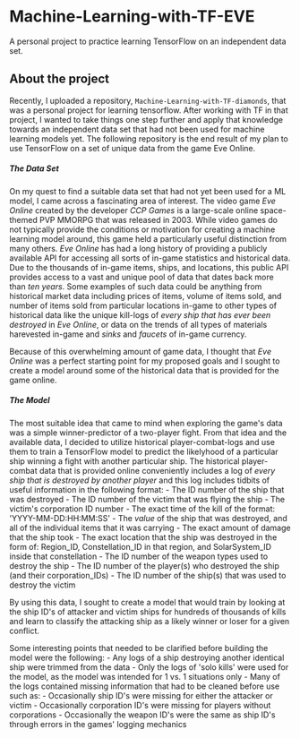 # Machine-Learning-with-TF-EVE
A personal project to practice learning TensorFlow on an independent data set.

## About the project

Recently, I uploaded a repository, `Machine-Learning-with-TF-diamonds`, that was a personal project for learning tensorflow. After working with TF in that project, I wanted to take things one step further and apply that knowledge towards an independent data set that had not been used for machine learning models yet. The following repository is the end result of my plan to use TensorFlow on a set of unique data from the game Eve Online. 

##### The Data Set

On my quest to find a suitable data set that had not yet been used for a ML model, I came across a fascinating area of interest. The video game *Eve Online* created by the developer *CCP Games* is a large-scale online space-themed PVP MMORPG that was released in 2003. While video games do not typically provide the conditions or motivation for creating a machine learning model around, this game held a particularly useful distinction from many others. *Eve Online* has had a long history of providing a publicly available API for accessing all sorts of in-game statistics and historical data. Due to the thousands of in-game items, ships, and locations, this public API provides access to a vast and unique pool of data that dates back more than *ten years*. Some examples of such data could be anything from historical market data including prices of items, volume of items sold, and number of items sold from particular locations in-game to other types of historical data like the unique kill-logs of *every ship that has ever been destroyed* in *Eve Online*, or data on the trends of all types of materials harevested in-game and *sinks* and *faucets* of in-game currency. 

Because of this overwhelming amount of game data, I thought that *Eve Online* was a perfect starting point for my proposed goals and I sought to create a model around some of the historical data that is provided for the game online. 

##### The Model

The most suitable idea that came to mind when exploring the game's data was a simple winner-predictor of a two-player fight. From that idea and the available data, I decided to utilize historical player-combat-logs and use them to train a TensorFlow model to predict the likelyhood of a particular ship winning a fight with another particular ship. The historical player-combat data that is provided online conveniently includes a log of *every ship that is destroyed by another player* and this log includes tidbits of useful information in the following format:
    - The ID number of the ship that was destroyed
    - The ID number of the victim that was flying the ship
    - The victim's corporation ID number
    - The exact time of the kill of the format: 'YYYY-MM-DD:HH:MM:SS'
    - The *value* of the ship that was destroyed, and all of the individual items that it was carrying
    - The exact amount of damage that the ship took
    - The exact location that the ship was destroyed in the form of: Region_ID, Constellation_ID in that region, and SolarSystem_ID inside that constellation
    - The ID number of the weapon types used to destroy the ship
    - The ID number of the player(s) who destroyed the ship (and their corporation_IDs)
    - The ID number of the ship(s) that was used to destroy the victim

By using this data, I sought to create a model that would train by looking at the ship ID's of attacker and victim ships for hundreds of thousands of kills and learn to classify the attacking ship as a likely winner or loser for a given conflict. 

Some interesting points that needed to be clarified before building the model were the following:
    - Any logs of a ship destroying another identical ship were trimmed from the data
    - Only the logs of 'solo kills' were used for the model, as the model was intended for 1 vs. 1 situations only
    - Many of the logs contained missing information that had to be cleaned before use such as:
        - Occasionally ship ID's were missing for either the attacker or victim
        - Occasionally corporation ID's were missing for players without corporations
        - Occasionally the weapon ID's were the same as ship ID's through errors in the games' logging mechanics


